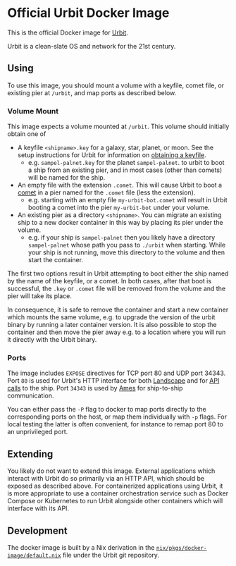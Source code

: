 # Official Urbit Docker Image

This is the official Docker image for [Urbit](https://urbit.org). 

Urbit is a clean-slate OS and network for the 21st century.

## Using

To use this image, you should mount a volume with a keyfile, comet file, or existing pier at `/urbit`, and map ports
as described below.

### Volume Mount
This image expects a volume mounted at `/urbit`. This volume should initially obtain one of

- A keyfile `<shipname>.key` for a galaxy, star, planet, or moon. See the setup instructions for Urbit for information on [obtaining a keyfile](https://urbit.org/using/install/). 
  * e.g. `sampel-palnet.key` for the planet `sampel-palnet`.
  to urbit to boot a ship from an existing pier, and in most cases (other than comets) will be named for the ship.
- An empty file with the extension `.comet`. This will cause Urbit to boot a [comet](https://urbit.org/docs/glossary/comet/) in a pier named for the `.comet` file (less the extension).
  * e.g. starting with an empty file `my-urbit-bot.comet` will result in Urbit booting a comet into the pier
    `my-urbit-bot` under your volume.
- An existing pier as a directory `<shipname>`. You can migrate an existing ship to a new docker container in this way by placing its pier under the volume.
  * e.g. if your ship is `sampel-palnet` then you likely have a directory `sampel-palnet` whose path you pass to `./urbit` when starting. While your ship is not running, move this directory to the volume and then start the container.

The first two options result in Urbit attempting to boot either the ship named by the name of the keyfile, or a comet. In both cases, after that boot is successful, the `.key` or `.comet` file will be removed from the volume and the pier will take its place.

In consequence, it is safe to remove the container and start a new container which mounts the same volume, e.g. to upgrade the version of the urbit binary by running a later container version. It is also possible to stop the container and then move the pier away e.g. to a location where you will run it directly with the Urbit binary.

### Ports
The image includes `EXPOSE` directives for TCP port 80 and UDP port 34343. Port `80` is used for Urbit's HTTP interface for both [Landscape](https://urbit.org/docs/glossary/landscape/) and for [API calls](https://urbit.org/using/integrating-api/) to the ship. Port `34343` is used by [Ames](https://urbit.org/docs/glossary/ames/) for ship-to-ship communication.

You can either pass the `-P` flag to docker to map ports directly to the corresponding ports on the host, or map them individually with `-p` flags. For local testing the latter is often convenient, for instance to remap port 80 to an unprivileged port.

## Extending

You likely do not want to extend this image. External applications which interact with Urbit do so primarily via an HTTP API, which should be exposed as described above. For containerized applications using Urbit, it is more appropriate to use a container orchestration service such as Docker Compose or Kubernetes to run Urbit alongside other containers which will interface with its API.

## Development
The docker image is built by a Nix derivation in the [`nix/pkgs/docker-image/default.nix`](https://github.com/urbit/urbit/tree/master/nix/pkgs/docker-image/default.nix) file under the Urbit git repository.

